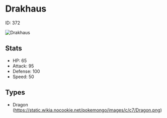 # Drakhaus


ID: 372

![](https://raw.githubusercontent.com/PokeAPI/sprites/master/sprites/pokemon/other/official-artwork/372.png "Drakhaus")

## Stats


 - HP: 65
 - Attack: 95
 - Defense: 100
 - Speed: 50

## Types


 - Dragon (https://static.wikia.nocookie.net/pokemongo/images/c/c7/Dragon.png)
